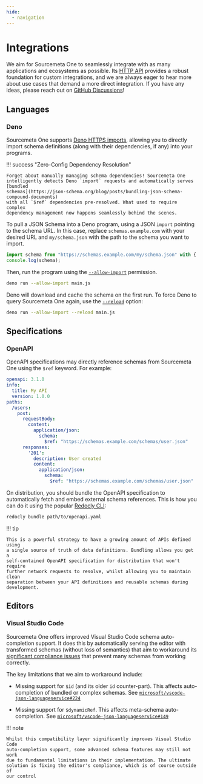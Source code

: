 ```yaml
---
hide:
  - navigation
---
```


# Integrations

We aim for Sourcemeta One to seamlessly integrate with as many applications and
ecosystems as possible. Its [HTTP API](api.md) provides a robust foundation for
custom integrations, and we are always eager to hear more about use cases that
demand a more direct integration. If you have any ideas, please reach out on
[GitHub Discussions](https://github.com/sourcemeta/one/discussions)!

## Languages

### Deno

Sourcemeta One supports [Deno HTTPS
imports](https://docs.deno.com/runtime/fundamentals/modules/#https-imports),
allowing you to directly import schema definitions (along with their
dependencies, if any) into your programs.

!!! success "Zero-Config Dependency Resolution"

    Forget about manually managing schema dependencies! Sourcemeta One
    intelligently detects Deno `import` requests and automatically serves
    [bundled
    schemas](https://json-schema.org/blog/posts/bundling-json-schema-compound-documents)
    with all `$ref` dependencies pre-resolved. What used to require complex
    dependency management now happens seamlessly behind the scenes.

To pull a JSON Schema into a Deno program, using a JSON `import` pointing to
the schema URL. In this case, replace `schemas.example.com` with your desired
URL and `my/schema.json` with the path to the schema you want to import.

```javascript title="main.js"
import schema from "https://schemas.example.com/my/schema.json" with { type: "json" };
console.log(schema);
```

Then, run the program using the
[`--allow-import`](https://docs.deno.com/runtime/fundamentals/security/#importing-from-the-web)
permission.

```sh
deno run --allow-import main.js
```

Deno will download and cache the schema on the first run. To force Deno to
query Sourcemeta One again, use the
[`--reload`](https://docs.deno.com/runtime/fundamentals/modules/#reloading-modules)
option:

```sh
deno run --allow-import --reload main.js
```

## Specifications

### OpenAPI

OpenAPI specifications may directly reference schemas from Sourcemeta One using
the `$ref` keyword. For example:

```yaml title="openapi.yaml" hl_lines="12 19"
openapi: 3.1.0
info:
  title: My API
  version: 1.0.0
paths:
  /users:
    post:
      requestBody:
        content:
          application/json:
            schema:
              $ref: "https://schemas.example.com/schemas/user.json"
      responses:
        '201':
          description: User created
          content:
            application/json:
              schema:
                $ref: "https://schemas.example.com/schemas/user.json"
```

On distribution, you should bundle the OpenAPI specification to automatically
fetch and embed external schema references. This is how you can do it using the
popular [Redocly CLI](https://redocly.com/docs/cli/commands/bundle):

```sh
redocly bundle path/to/openapi.yaml
```

!!! tip

    This is a powerful strategy to have a growing amount of APIs defined using
    a single source of truth of data definitions. Bundling allows you get a
    self-contained OpenAPI specification for distribution that won't require
    further network requests to resolve, whilst allowing you to maintain clean
    separation between your API definitions and reusable schemas during
    development.

## Editors

### Visual Studio Code

Sourcemeta One offers improved Visual Studio Code schema auto-completion
support. It does this by automatically serving the editor with transformed
schemas (without loss of semantics) that aim to workaround its [significant
compliance
issues](https://bowtie.report/#/implementations/ts-vscode-json-languageservice)
that prevent many schemas from working correctly.

The key limitations that we aim to workaround include:

- Missing support for `$id` (and its older `id` counter-part). This affects
  auto-completion of bundled or complex schemas. See
  [`microsoft/vscode-json-languageservice#224`](https://github.com/microsoft/vscode-json-languageservice/issues/224)

- Missing support for `$dynamicRef`. This affects meta-schema auto-completion.
  See
  [`microsoft/vscode-json-languageservice#149`](https://github.com/microsoft/vscode-json-languageservice/issues/149)

!!! note

    Whilst this compatibility layer significantly improves Visual Studio Code
    auto-completion support, some advanced schema features may still not work
    due to fundamental limitations in their implementation. The ultimate
    solution is fixing the editor's compliance, which is of course outside of
    our control
